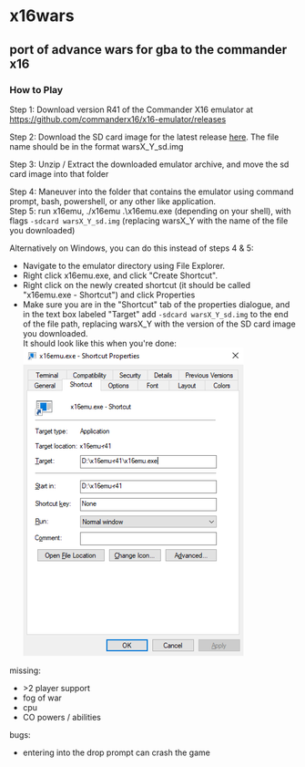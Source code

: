 # x16wars

## port of advance wars for gba to the commander x16 

### How to Play

Step 1: Download version R41 of the Commander X16 emulator at https://github.com/commanderx16/x16-emulator/releases

Step 2: Download the SD card image for the latest release [here](https://github.com/cnelson20/x16wars/releases). The file name should be in the format warsX_Y_sd.img

Step 3: Unzip / Extract the downloaded emulator archive, and move the sd card image into that folder

Step 4: Maneuver into the folder that contains the emulator using command prompt, bash, powershell, or any other like application.  
Step 5: run x16emu, ./x16emu .\x16emu.exe (depending on your shell), with flags `-sdcard warsX_Y_sd.img` (replacing warsX_Y with the name of the file you downloaded)

Alternatively on Windows, you can do this instead of steps 4 & 5: 
- Navigate to the emulator directory using File Explorer.
- Right click x16emu.exe, and click "Create Shortcut".
- Right click on the newly created shortcut (it should be called "x16emu.exe - Shortcut") and click Properties
- Make sure you are in the "Shortcut" tab of the properties dialogue, and in the text box labeled "Target" add `-sdcard warsX_Y_sd.img` to the end of the file path, replacing warsX_Y with the version of the SD card image you downloaded.  
It should look like this when you're done:  
![correct image](docs/properties.png)  

missing:
- \>2 player support
- fog of war
- cpu
- CO powers / abilities

bugs:

- entering into the drop prompt can crash the game
